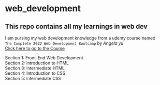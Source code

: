 # web_development
## This repo contains all my learnings in web dev
I am pursing my web development knowledge from a udemy course named `The Complete 2022 Web Development Bootcamp` by _Angela yu_<br />
[Click here to go to the Course](https://www.udemy.com/share/1013gG3@px65p4gySGAdOnBg2zWXNaC5Z2LKQYsR8L3fhY398BOEqc2hZUy8DATGaPd-ljNWjg==/)<br>

Section 1: Front-End Web Development<br>
Section 2: Introduction to HTML<br>
Section 3: Intermediate HTML<br>
Section 4: Introduction to CSS<br>
Section 5: Intermediate CSS<br>

